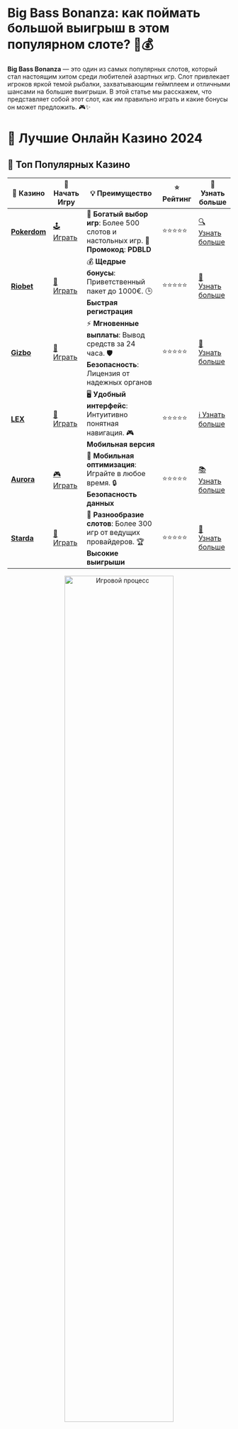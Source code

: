 # Big Bass Bonanza: как поймать большой выигрыш в этом популярном слоте? 🎣💰

**Big Bass Bonanza** — это один из самых популярных слотов, который стал настоящим хитом среди любителей азартных игр. Слот привлекает игроков яркой темой рыбалки, захватывающим геймплеем и отличными шансами на большие выигрыши. В этой статье мы расскажем, что представляет собой этот слот, как им правильно играть и какие бонусы он может предложить. 🎮✨

# 🎰 Лучшие Онлайн Казино 2024

## 🌟 Топ Популярных Казино

| 🎲 **Казино** | 🔗 **Начать Игру** | 💡 **Преимущество** | ⭐ **Рейтинг** | 🔗 **Узнать больше** |
|--------------|---------------------|---------------------|----------------|----------------------|
| [**Pokerdom**](https://brandplay.link/4k77v2yx) | [🕹️ Играть](https://brandplay.link/4k77v2yx) | 🎉 **Богатый выбор игр**: Более 500 слотов и настольных игр. 🎁 **Промокод**: **PDBLD** | ⭐⭐⭐⭐⭐ | [🔍 Узнать больше](https://brandplay.link/4k77v2yx) |
| [**Riobet**](https://brandplay.link/7xBLTPyj) | [🎰 Играть](https://brandplay.link/7xBLTPyj) | 💰 **Щедрые бонусы**: Приветственный пакет до 1000€. 🕒 **Быстрая регистрация** | ⭐⭐⭐⭐⭐ | [📖 Узнать больше](https://brandplay.link/7xBLTPyj) |
| [**Gizbo**](https://brandplay.link/bprXw4YV) | [🎲 Играть](https://brandplay.link/bprXw4YV) | ⚡ **Мгновенные выплаты**: Вывод средств за 24 часа. 🛡️ **Безопасность**: Лицензия от надежных органов | ⭐⭐⭐⭐⭐ | [📝 Узнать больше](https://brandplay.link/bprXw4YV) |
| [**LEX**](https://brandplay.link/zW4hdDFV) | [🤑 Играть](https://brandplay.link/zW4hdDFV) | 🖥️ **Удобный интерфейс**: Интуитивно понятная навигация. 🎮 **Мобильная версия** | ⭐⭐⭐⭐⭐ | [ℹ️ Узнать больше](https://brandplay.link/zW4hdDFV) |
| [**Aurora**](https://10trafic-stat2.com/click/668546556bcc6313411604bd/6766/13032/subaccount) | [🎮 Играть](https://10trafic-stat2.com/click/668546556bcc6313411604bd/6766/13032/subaccount) | 📱 **Мобильная оптимизация**: Играйте в любое время. 🔒 **Безопасность данных** | ⭐⭐⭐⭐⭐ | [📚 Узнать больше](https://10trafic-stat2.com/click/668546556bcc6313411604bd/6766/13032/subaccount) |
| [**Starda**](https://brandplay.link/fB7xwRFL) | [🎯 Играть](https://brandplay.link/fB7xwRFL) | 🎰 **Разнообразие слотов**: Более 300 игр от ведущих провайдеров. 🏆 **Высокие выигрыши** | ⭐⭐⭐⭐⭐ | [🔎 Узнать больше](https://brandplay.link/fB7xwRFL) |

<div align="center">
    <img src="https://i.pinimg.com/originals/87/9e/b9/879eb9354dd0699582408b68f2e253b2.gif" alt="Игровой процесс" width="70%">
</div>

## 💎 Лучшие Бонусы и Акции

| 🎲 **Казино** | 🔗 **Начать Игру** | 💡 **Преимущество** | ⭐ **Рейтинг** | 🔗 **Узнать больше** |
|--------------|---------------------|---------------------|----------------|----------------------|
| [**Kometa**](https://brandplay.link/8ZymQJV8) | [🎰 Играть](https://brandplay.link/8ZymQJV8) | 🎁 **Эксклюзивные бонусы**: Регулярные акции и промо. 🔄 **Программы лояльности** | ⭐⭐⭐⭐☆ | [🔍 Узнать больше](https://brandplay.link/8ZymQJV8) |
| [**R7**](https://brandplay.link/bMd3Yjsw) | [🕹️ Играть](https://brandplay.link/bMd3Yjsw) | 🕒 **Круглосуточная поддержка**: Всегда на связи. 💸 **Высокие лимиты** | ⭐⭐⭐⭐☆ | [📖 Узнать больше](https://brandplay.link/bMd3Yjsw) |
| [**7K**](https://brandplay.link/BvQyFShp) | [🎲 Играть](https://brandplay.link/BvQyFShp) | 🌟 **Эксклюзивные бонусы**: Только для VIP игроков. 🎉 **Сезонные акции** | ⭐⭐⭐⭐☆ | [📝 Узнать больше](https://brandplay.link/BvQyFShp) |
| [**Kent**](https://brandplay.link/Fv2WP3js) | [🤑 Играть](https://brandplay.link/Fv2WP3js) | 📈 **Высокий RTP**: Более 98%. 💼 **Профессиональная поддержка** | ⭐⭐⭐⭐☆ | [ℹ️ Узнать больше](https://brandplay.link/Fv2WP3js) |
| [**1Xslots**](https://brandplay.link/hSB1khtr) | [🎮 Играть](https://brandplay.link/hSB1khtr) | 🎉 **Множество акций**: Еженедельные бонусы и турниры. 🛡️ **Безопасность** | ⭐⭐⭐⭐☆ | [📚 Узнать больше](https://brandplay.link/hSB1khtr) |
| [**Gama**](https://brandplay.link/j6NMKsDz) | [🎯 Играть](https://brandplay.link/j6NMKsDz) | 🔍 **Интуитивный интерфейс**: Легкость использования. 🏅 **Престижные турниры** | ⭐⭐⭐⭐☆ | [🔎 Узнать больше](https://brandplay.link/j6NMKsDz) |

<div align="center">
    <img src="https://i.pinimg.com/originals/87/9e/b9/879eb9354dd0699582408b68f2e253b2.gif" alt="Игровой процесс" width="70%">
</div>

## 🚀 Быстрые Выигрыши и Поддержка

| 🎲 **Казино** | 🔗 **Начать Игру** | 💡 **Преимущество** | ⭐ **Рейтинг** | 🔗 **Узнать больше** |
|--------------|---------------------|---------------------|----------------|----------------------|
| [**Onion**](https://brandplay.link/zBGRVpQ9) | [🎰 Играть](https://brandplay.link/zBGRVpQ9) | 🤑 **Низкие ставки**: Идеально для начинающих. 🔄 **Быстрые выводы** | ⭐⭐⭐⭐☆ | [🔍 Узнать больше](https://brandplay.link/zBGRVpQ9) |
| [**Чемпион**](https://temon-gter.cfd/go/lRq?p80412p304504pcc44t17455) | [🕹️ Играть](https://temon-gter.cfd/go/lRq?p80412p304504pcc44t17455) | 🏅 **Лояльная программа**: Награды за активность. 🎁 **Ежемесячные бонусы** | ⭐⭐⭐⭐☆ | [📖 Узнать больше](https://temon-gter.cfd/go/lRq?p80412p304504pcc44t17455) |
| [**Vavada**](https://vavadapartner.pro/?promo=ea5c9275-6854-4505-94fc-95ab18221945-linkb2) | [🎲 Играть](https://vavadapartner.pro/?promo=ea5c9275-6854-4505-94fc-95ab18221945-linkb2) | 🚀 **Быстрая регистрация**: Начните играть мгновенно. 🔐 **Безопасные транзакции** | ⭐⭐⭐⭐☆ | [📝 Узнать больше](https://vavadapartner.pro/?promo=ea5c9275-6854-4505-94fc-95ab18221945-linkb2) |
| [**Friends**](https://gofriends.kim/linkb2) | [🤑 Играть](https://gofriends.kim/linkb2) | 🤝 **Социальные игры**: Играйте с друзьями. 🌐 **Мультиплатформенность** | ⭐⭐⭐⭐☆ | [ℹ️ Узнать больше](https://gofriends.kim/linkb2) |
| [**1WIN**](https://brandplay.link/smXVpBbG) | [🎮 Играть](https://brandplay.link/smXVpBbG) | 🏆 **Турниры с большими призами**: Присоединяйтесь к состязаниям. 🎯 **Акции каждый день** | ⭐⭐⭐⭐⭐ | [🔍 Узнать больше](https://brandplay.link/smXVpBbG) |
| [**Drip**](https://drp-ircp01.com/c07e6a3db) | [🎯 Играть](https://drp-ircp01.com/c07e6a3db) | 🌐 **Инновационные игры**: Новейшие игровые технологии. 🛡️ **Высокая безопасность** | ⭐⭐⭐⭐☆ | [🔎 Узнать больше](https://drp-ircp01.com/c07e6a3db) |

✨ **Выбирайте лучшее казино для себя и наслаждайтесь игрой! Удачи!** ✨

![Big Bass Bonanza](https://i.pinimg.com/originals/a9/29/6e/a9296ea1cf6a7c20a985e593451f0323.png)

<div align="center">
    <img src="https://i.pinimg.com/originals/87/9e/b9/879eb9354dd0699582408b68f2e253b2.gif" alt="Big Bass Bonanza" width="70%">
</div>

---

### Что такое **Big Bass Bonanza**? 🎣

**Big Bass Bonanza** — это слот, разработанный известной студией Pragmatic Play, который погружает игроков в атмосферу рыбалки. Главная цель игры — поймать большой улов и получить за это щедрые бонусы и выигрыши. Слот предлагает разнообразные бонусные функции, включая бесплатные вращения и множители, которые могут значительно увеличить ваш выигрыш.

- **Тематика и дизайн**: Слот выполнен в стиле рыбалки, с яркими изображениями рыболовных снастей, рыб и других атрибутов. Весь процесс игры сопровождается звуками природы, создавая атмосферу уединения и расслабления.
- **Игровой процесс**: Это классический слот с 5 барабанами и 3 рядами, на которых появляются символы рыбы, удочек, а также символы бонусных вращений.

---

### Преимущества **Big Bass Bonanza** 🏆

1. **Яркая и увлекательная тема** 🎯  
   Тема рыбалки придает игре особую атмосферу, которая особенно понравится любителям природы и активного отдыха. Это делает игровой процесс не только захватывающим, но и расслабляющим.

2. **Бонусные функции и фриспины** 💥  
   В **Big Bass Bonanza** доступны бесплатные вращения, которые активируются при выпадении трех и более символов Scatter. Во время фриспинов появляются множители, что увеличивает шансы на крупные выигрыши.

3. **Простота в использовании** 🧩  
   Интерфейс игры интуитивно понятен даже для новичков. Управление слотами и настройка ставок легки, что позволяет быстро погрузиться в игру.

4. **Хороший RTP (возврат игроку)** 💸  
   Слот обладает RTP в 96.71%, что является довольно высоким показателем для большинства онлайн-слотов. Это дает игрокам хорошие шансы на выигрыши в долгосрочной перспективе.

---

### Как играть в **Big Bass Bonanza**? 📝

1. **Выберите ставку** 💰  
   Прежде чем начать играть, выберите ставку. В **Big Bass Bonanza** диапазон ставок варьируется от небольших сумм до более крупных, что делает игру доступной как для новичков, так и для опытных игроков.

2. **Запустите барабаны** 🎰  
   После того как ставка установлена, нажмите на кнопку вращения и следите за барабанами. Если вам повезет и выпадут нужные комбинации символов, вы получите выигрыш.

3. **Бонусные вращения и множители** 🎁  
   Важно обратить внимание на символы Scatter, которые активируют бесплатные вращения. Во время этих вращений добавляются множители, что увеличивает ваш потенциал на выигрыш.

4. **Используйте стратегию управления банкроллом** 📊  
   Как и в любой другой азартной игре, важно контролировать свои средства. Играйте с умом и не ставьте больше, чем можете позволить себе потерять.

---

### Особенности **Big Bass Bonanza** 🐟

1. **Символы и выигрыши** 💵  
   Символы рыбы в **Big Bass Bonanza** могут принести значительные выплаты. Также есть специальные символы удочек, которые увеличивают шансы на дополнительные выигрыши.

2. **Функция бонусных вращений** 🔄  
   Когда на барабанах появляются 3 или более символов Scatter, активируются бесплатные вращения. Это одна из самых прибыльных функций в слоте, так как в ходе фриспинов выигрыши могут умножаться.

3. **Множители** 🔝  
   Множители играют ключевую роль в игре. Во время фриспинов они могут увеличить ваш выигрыш, что делает игровой процесс еще более захватывающим и прибыльным.

4. **Прогрессивный джекпот** 🏆  
   В некоторых версиях **Big Bass Bonanza** можно найти элементы прогрессивного джекпота, что дает шанс на огромные выигрыши, если вам повезет поймать особенно редкие комбинации.

---

### Советы для игры в **Big Bass Bonanza** 🧠

1. **Используйте бесплатные вращения с умом** 🎰  
   Бесплатные вращения — это отличная возможность увеличить свой выигрыш без дополнительных затрат. Убедитесь, что понимаете, как работают множители в фриспинах.

2. **Играйте с разными ставками** 💵  
   Экспериментируйте с размерами ставок, чтобы понять, какие стратегии для вас наиболее прибыльны. Варьируя ставки, вы можете лучше контролировать процесс игры.

3. **Следите за бонусами** 🎁  
   Не забывайте про бонусные функции и возможные акции. Это может существенно увеличить ваши шансы на выигрыш и позволить вам получать дополнительные фриспины.

4. **Не забывайте про стратегию** 🎯  
   Важно контролировать свой банкролл и не играть до потери пульса. Играйте осознанно и всегда следите за тем, сколько средств вы готовы потратить на игру.

---

### Заключение 🎉

**Big Bass Bonanza** — это захватывающий слот, который сочетает в себе простоту игры, высокие шансы на выигрыш и интересную тему рыбалки. С возможностью выигрывать с помощью множителей и бесплатных вращений, этот слот стал одним из самых популярных в мире онлайн-казино. Попробуйте свою удачу и поймайте большой улов с **Big Bass Bonanza**! 🎣

💬 **Не упустите шанс поймать свою рыбу удачи и выиграть в слоте Big Bass Bonanza!**
